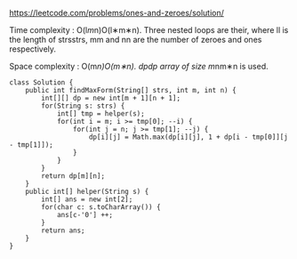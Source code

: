 https://leetcode.com/problems/ones-and-zeroes/solution/

Time complexity : O(l*m*n)O(l∗m∗n). Three nested loops are their, where ll is the length of strsstrs, mm and nn are the number of zeroes and ones respectively.

Space complexity : O(m*n)O(m∗n). dpdp array of size m*nm∗n is used.
```
class Solution {
    public int findMaxForm(String[] strs, int m, int n) {
        int[][] dp = new int[m + 1][n + 1];
        for(String s: strs) {
            int[] tmp = helper(s);
            for(int i = m; i >= tmp[0]; --i) {
                for(int j = n; j >= tmp[1]; --j) {
                    dp[i][j] = Math.max(dp[i][j], 1 + dp[i - tmp[0]][j - tmp[1]]);
                }
            }
        }
        return dp[m][n];
    }
    public int[] helper(String s) {
        int[] ans = new int[2];
        for(char c: s.toCharArray()) {
            ans[c-'0'] ++;
        }
        return ans;
    }
}
```